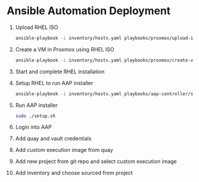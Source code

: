 # Ansible Automation Deployment

1. Upload RHEL ISO

    ```bash
    ansible-playbook -i inventory/hosts.yaml playbooks/proxmox/upload-iso.yaml --extra-vars iso_url=""
    ```

2. Create a VM in Proxmox using RHEL ISO

    ```bash
    ansible-playbook -i inventory/hosts.yaml playbooks/proxmox/create-vm.yaml --extra-vars @vars/aap-controller.yaml
    ```

3. Start and complete RHEL installation

4. Setup RHEL to run AAP installer

    ```bash
    ansible-playbook -i inventory/hosts.yaml playbooks/aap-controller/setup.yaml
    ```

5. Run AAP installer

    ```bash
    sudo ./setup.sh
    ```

6. Login into AAP

7. Add quay and vault credentials

8. Add custom execution image from quay

9. Add new project from git repo and select custom execution image

10. Add inventory and choose sourced from project
